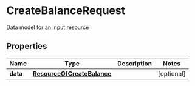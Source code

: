 

# CreateBalanceRequest

Data model for an input resource

## Properties

| Name | Type | Description | Notes |
|------------ | ------------- | ------------- | -------------|
|**data** | [**ResourceOfCreateBalance**](ResourceOfCreateBalance.md) |  |  [optional] |



